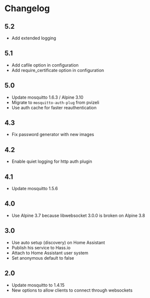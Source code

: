 # Changelog

## 5.2

- Add extended logging

## 5.1

- Add cafile option in configuration
- Add require_certificate option in configuration

## 5.0

- Update mosquitto 1.6.3 / Alpine 3.10
- Migrate to `mosquitto-auth-plug` from pvizeli
- Use auth cache for faster reauthentication

## 4.3

- Fix password generator with new images

## 4.2

- Enable quiet logging for http auth plugin

## 4.1

- Update mosquitto 1.5.6

## 4.0

- Use Alpine 3.7 because libwebsocket 3.0.0 is broken on Alpine 3.8

## 3.0

- Use auto setup (discovery) on Home Assistant
- Publish his service to Hass.io
- Attach to Home Assistant user system
- Set anonymous default to false

## 2.0

- Update mosquitto to 1.4.15
- New options to allow clients to connect through websockets

